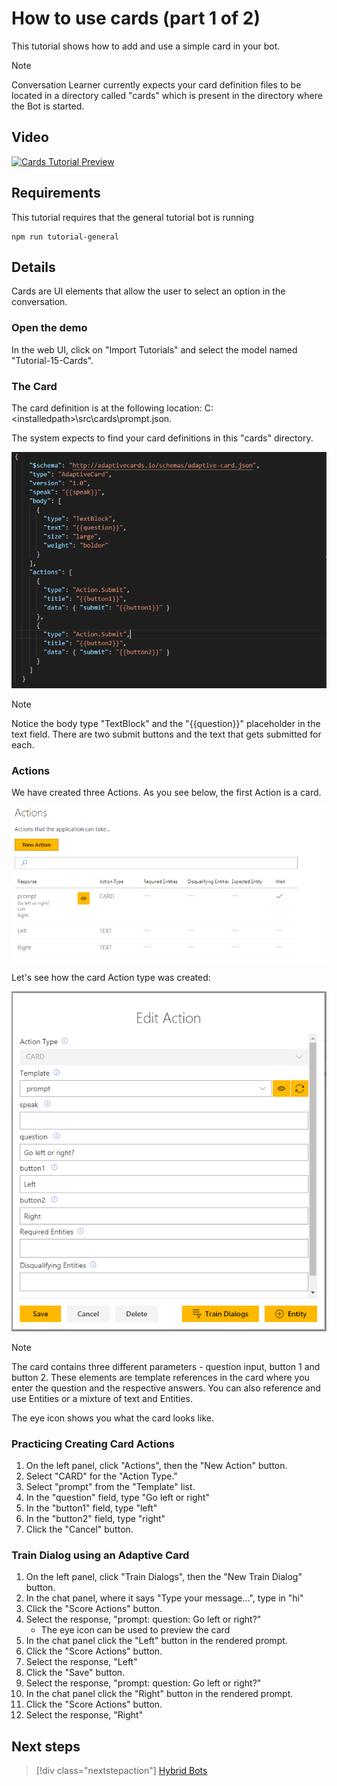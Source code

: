 # How to use cards (part 1 of 2)

This tutorial shows how to add and use a simple card in your bot.

> [!NOTE]
> Conversation Learner currently expects your card definition files to be located in a directory called "cards" which is present in the directory where the Bot is started.

## Video

[![Cards Tutorial Preview](https://aka.ms/cl_Tutorial_v3_Cards_Preview)](https://aka.ms/cl_Tutorial_v3_Cards)

## Requirements
This tutorial requires that the general tutorial bot is running

	npm run tutorial-general

## Details

Cards are UI elements that allow the user to select an option in the conversation. 

### Open the demo

In the web UI, click on "Import Tutorials" and select the model named "Tutorial-15-Cards".

### The Card

The card definition is at the following location: C:\<installedpath\>\src\cards\prompt.json.

The system expects to find your card definitions in this "cards" directory.

![](../media/tutorial13_prompt.PNG)

> [!NOTE]
> Notice the body type "TextBlock" and the "{{question}}" placeholder in the text field.
> There are two submit buttons and the text that gets submitted for each.

### Actions

We have created three Actions. As you see below, the first Action is a card.

![](../media/tutorial13_actions.PNG)

Let's see how the card Action type was created:

![](../media/tutorial13_cardaction.PNG)

> [!NOTE]
> The card contains three different parameters - question input, button 1 and button 2. These elements are template references in the card where you enter the question and the respective answers. You can also reference and use Entities or a mixture of text and Entities.

The eye icon shows you what the card looks like.

### Practicing Creating Card Actions

1. On the left panel, click "Actions", then the "New Action" button.
2. Select "CARD" for the "Action Type."
3. Select "prompt" from the "Template" list.
4. In the "question" field, type "Go left or right"
5. In the "button1" field, type "left"
6. In the "button2" field, type "right"
7. Click the "Cancel" button.

### Train Dialog using an Adaptive Card

1. On the left panel, click "Train Dialogs", then the "New Train Dialog" button.
2. In the chat panel, where it says "Type your message...", type in "hi"
3. Click the "Score Actions" button.
4. Select the response, "prompt: question: Go left or right?"
	- The eye icon can be used to preview the card
5. In the chat panel click the "Left" button in the rendered prompt.
6. Click the "Score Actions" button.
7. Select the response, "Left"
8. Click the "Save" button.
9. Select the response, "prompt: question: Go left or right?"
10. In the chat panel click the "Right" button in the rendered prompt.
11. Click the "Score Actions" button.
12. Select the response, "Right"

## Next steps

> [!div class="nextstepaction"]
> [Hybrid Bots](./16-hybrid-bots.md)
